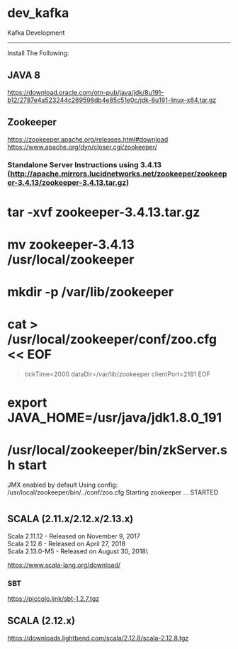 # dev_kafka
Kafka Development

- - -
Install The Following:
## JAVA 8
https://download.oracle.com/otn-pub/java/jdk/8u191-b12/2787e4a523244c269598db4e85c51e0c/jdk-8u191-linux-x64.tar.gz

## Zookeeper
https://zookeeper.apache.org/releases.html#download
https://www.apache.org/dyn/closer.cgi/zookeeper/

### Standalone Server Instructions using 3.4.13 (http://apache.mirrors.lucidnetworks.net/zookeeper/zookeeper-3.4.13/zookeeper-3.4.13.tar.gz)
# tar -xvf zookeeper-3.4.13.tar.gz
# mv zookeeper-3.4.13 /usr/local/zookeeper
# mkdir -p /var/lib/zookeeper
# cat > /usr/local/zookeeper/conf/zoo.cfg << EOF
> tickTime=2000
> dataDir=/var/lib/zookeeper
> clientPort=2181
> EOF
# export JAVA_HOME=/usr/java/jdk1.8.0_191
# /usr/local/zookeeper/bin/zkServer.sh start

JMX enabled by default
Using config: /usr/local/zookeeper/bin/../conf/zoo.cfg
Starting zookeeper ... STARTED
#

## SCALA (2.11.x/2.12.x/2.13.x)
Scala 2.11.12 - Released on November 9, 2017\
Scala 2.12.6 - Released on April 27, 2018\
Scala 2.13.0-M5 - Released on August 30, 2018\ 

https://www.scala-lang.org/download/

### SBT
https://piccolo.link/sbt-1.2.7.tgz

## SCALA (2.12.x)
https://downloads.lightbend.com/scala/2.12.8/scala-2.12.8.tgz
